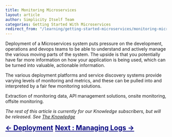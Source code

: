 ```yaml
---
title: Monitoring Microservices
layout: article
author: Simplicity Itself Team
categories: Getting Started With Microservices
redirect_from: "/learning/getting-started-microservices/monitoring-microservices/"
---
```


Deployment of a Microservices system puts pressure on the development, operations and devops teams to be able to understand and actively manage the various moving parts of the system. The upside is that you potentially have far more information on how your application is being used, which can be turned into valuable, actionable information.

The various deployment platforms and service discovery systems provide varying levels of monitoring and metrics, and these can be pulled into and interpreted by a fair few monitoring solutions.

Extraction of monitoring data, API management solutions, onsite monitoring, offsite monitoring.

<em>The rest of this article is currently for our Knowledge subscribers, but will be released. </em><em>See <a title="Expert Learning: The Knowledge" href="/learning/the-knowledge/" target="_blank">The Knowledge</a></em>
<div style="vertical-align: top; text-align: left; font-size: 1.5em; display: inline-block; width: 30%;"><span style="color: #000080;"><strong style="color: #000080;"><a style="color: #000080;" title="Microservice Deployment Overview" href="/learning/getting-started-microservices/microservice-deployment-overview/">&lt;- Deployment</a></strong></span></div>
<div style="vertical-align: top; text-align: right; font-size: 1.5em; display: inline-block;"><span style="color: #000080;"><a style="color: #000080;" title="Microservices Log Management Overview" href="/learning/getting-started-microservices/microservices-log-management-overview/"><strong>Next : Managing Logs -&gt;</strong></a></span></div>

